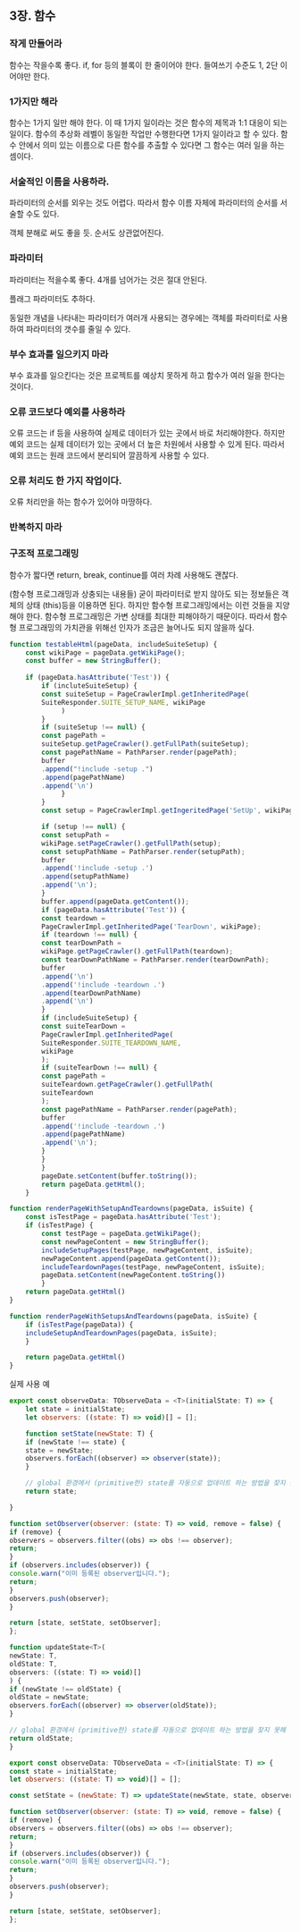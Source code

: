 ## 3장. 함수

### 작게 만들어라

함수는 작을수록 좋다.
if, for 등의 블록이 한 줄이어야 한다.
들여쓰기 수준도 1, 2단 이어야만 한다.

### 1가지만 해라

함수는 1가지 일만 해야 한다.
이 때 1가지 일이라는 것은 함수의 제목과 1:1 대응이 되는 일이다.
함수의 추상화 레벨이 동일한 작업만 수행한다면 1가지 일이라고 할 수 있다.
함수 안에서 의미 있는 이름으로 다른 함수를 추출할 수 있다면 그 함수는 여러 일을 하는 셈이다.

### 서술적인 이름을 사용하라.

파라미터의 순서를 외우는 것도 어렵다.
따라서 함수 이름 자체에 파라미터의 순서를 서술할 수도 있다.

객체 분해로 써도 좋을 듯. 순서도 상관없어진다.

### 파라미터

파라미터는 적을수록 좋다.
4개를 넘어가는 것은 절대 안된다.

플래그 파라미터도 추하다.

동일한 개념을 나타내는 파라미터가 여러개 사용되는 경우에는 객체를 파라미터로 사용하여 파라미터의 갯수를 줄일 수 있다.

### 부수 효과를 일으키지 마라

부수 효과를 일으킨다는 것은 프로젝트를 예상치 못하게 하고
함수가 여러 일을 한다는 것이다.

### 오류 코드보다 예외를 사용하라

오류 코드는 if 등을 사용하여 실제로 데이터가 있는 곳에서 바로 처리해야한다.
하지만 예외 코드는 실제 데이터가 있는 곳에서 더 높은 차원에서 사용할 수 있게 된다.
따라서 예외 코드는 원래 코드에서 분리되어 깔끔하게 사용할 수 있다.

### 오류 처리도 한 가지 작업이다.

오류 처리만을 하는 함수가 있어야 마땅하다.

### 반복하지 마라

### 구조적 프로그래밍

함수가 짧다면 return, break, continue를 여러 차례 사용해도 괜찮다.

(함수형 프로그래밍과 상충되는 내용들)
굳이 파라미터로 받지 않아도 되는 정보들은 객체의 상태 (this)등을 이용하면 된다.
하지만 함수형 프로그래밍에서는 이런 것들을 지양해야 한다.
함수형 프로그래밍은 가변 상태를 최대한 피해야하기 때문이다.
따라서 함수형 프로그래밍의 가치관을 위해선 인자가 조금은 늘어나도 되지 않을까 싶다.

```javascript
function testableHtml(pageData, includeSuiteSetup) {
    const wikiPage = pageData.getWikiPage();
    const buffer = new StringBuffer();
    
    if (pageData.hasAttribute('Test')) {
        if (incluteSuiteSetup) {
        const suiteSetup = PageCrawlerImpl.getInheritedPage(
        SuiteResponder.SUITE_SETUP_NAME, wikiPage
             )
        }
        if (suiteSetup !== null) {
        const pagePath =
        suiteSetup.getPageCrawler().getFullPath(suiteSetup);
        const pagePathName = PathParser.render(pagePath);
        buffer
        .append("!include -setup .")
        .append(pagePathName)
        .append('\n')
             }
        }
        const setup = PageCrawlerImpl.getIngeritedPage('SetUp', wikiPage);

        if (setup !== null) {
        const setupPath =
        wikiPage.setPageCrawler().getFullPath(setup);
        const setupPathName = PathParser.render(setupPath);
        buffer
        .append('!include -setup .')
        .append(setupPathName)
        .append('\n');
        }
        buffer.append(pageData.getContent());
        if (pageData.hasAttribute('Test')) {
        const teardown =
        PageCrawlerImpl.getInheritedPage('TearDown', wikiPage);
        if (teardown !== null) {
        const tearDownPath =
        wikiPage.getPageCrawler().getFullPath(teardown);
        const tearDownPathName = PathParser.render(tearDownPath);
        buffer
        .append('\n')
        .append('!include -teardown .')
        .append(tearDownPathName)
        .append('\n')
        }
        if (includeSuiteSetup) {
        const suiteTearDown =
        PageCrawlerImpl.getInheritedPage(
        SuiteResponder.SUITE_TEARDOWN_NAME,
        wikiPage
        );
        if (suiteTearDown !== null) {
        const pagePath =
        suiteTeardown.getPageCrawler().getFullPath(
        suiteTeardown
        );
        const pagePathName = PathParser.render(pagePath);
        buffer
        .append('!include -teardown .')
        .append(pagePathName)
        .append('\n');
        }
        }
        }
        pageDate.setContent(buffer.toString());
        return pageData.getHtml();
    }
```

```javascript
function renderPageWithSetupAndTeardowns(pageData, isSuite) {
    const isTestPage = pageData.hasAttribute('Test');
    if (isTestPage) {
        const testPage = pageData.getWikiPage();
        const newPageContent = new StringBuffer();
        includeSetupPages(testPage, newPageContent, isSuite);
        newPageContent.append(pageData.getContent());
        includeTeardownPages(testPage, newPageContent, isSuite);
        pageData.setContent(newPageContent.toString())
        }
    return pageData.getHtml()
}

function renderPageWithSetupsAndTeardowns(pageData, isSuite) {
    if (isTestPage(pageData)) {
    includeSetupAndTeardownPages(pageData, isSuite);
    }

    return pageData.getHtml()
}
```

실제 사용 예

```javascript
export const observeData: TObserveData = <T>(initialState: T) => {
    let state = initialState;
    let observers: ((state: T) => void)[] = [];

    function setState(newState: T) {
    if (newState !== state) {
    state = newState;
    observers.forEach((observer) => observer(state));
    }

    // global 환경에서 (primitive한) state를 자동으로 업데이트 하는 방법을 찾지 못해 일단 새로운 state를 리턴합니다.
    return state;

}

function setObserver(observer: (state: T) => void, remove = false) {
if (remove) {
observers = observers.filter((obs) => obs !== observer);
return;
}
if (observers.includes(observer)) {
console.warn("이미 등록된 observer입니다.");
return;
}
observers.push(observer);
}

return [state, setState, setObserver];
};

function updateState<T>(
newState: T,
oldState: T,
observers: ((state: T) => void)[]
) {
if (newState !== oldState) {
oldState = newState;
observers.forEach((observer) => observer(oldState));
}

// global 환경에서 (primitive한) state를 자동으로 업데이트 하는 방법을 찾지 못해 일단 새로운 state를 리턴합니다.
return oldState;
}

export const observeData: TObserveData = <T>(initialState: T) => {
const state = initialState;
let observers: ((state: T) => void)[] = [];

const setState = (newState: T) => updateState(newState, state, observers);

function setObserver(observer: (state: T) => void, remove = false) {
if (remove) {
observers = observers.filter((obs) => obs !== observer);
return;
}
if (observers.includes(observer)) {
console.warn("이미 등록된 observer입니다.");
return;
}
observers.push(observer);
}

return [state, setState, setObserver];
};
```